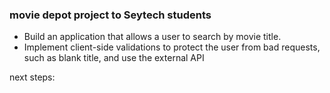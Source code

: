 
### movie depot project to Seytech students

- Build an application that allows a user to search by movie title.
- Implement client-side validations to protect the user from bad requests, such as blank title, and use the external API 

next steps:

<!-- get the info when clicked on poster -->
<!-- modularize the components -->
